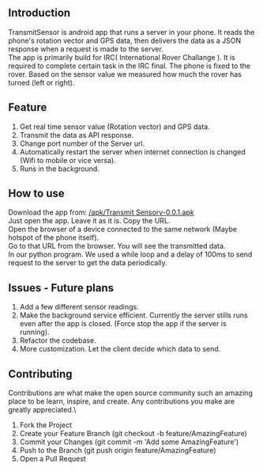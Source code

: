 ## Introduction
TransmitSensor is android app that runs a server in your phone. It reads the phone's rotation vector and GPS data, then delivers the data as a JSON response when a request is made to the server.\
The app is primarily build for IRC( International Rover Challange ). It is required to complete certain task in the IRC final.
The phone is fixed to the rover. Based on the sensor value we measured how much the rover has turned (left or right).

## Feature
1. Get real time sensor value (Rotation vector) and GPS data.
2. Transmit the data as API response.
3. Change port number of the Server url.
4. Automatically restart the server when internet connection is changed (Wifi to mobile or vice versa).
5. Runs in the background.

## How to use
Download the app from: <a href="/apk/Transmit Sensorv-0.0.1.apk" target="_blank">/apk/Transmit Sensorv-0.0.1.apk</a>\
Just open the app. Leave it as it is. Copy the URL.\
Open the browser of a device connected to the same network (Maybe hotspot of the phone itself).\
Go to that URL from the browser. You will see the transmitted data.\
In our python program. We used a while loop and a delay of 100ms to send request to the server to get the data periodically.

## Issues - Future plans
1. Add a few different sensor readings.
2. Make the background service efficient. Currently the server stills runs even after the app is closed. (Force stop the app if the server is running).
3. Refactor the codebase.
4. More customization. Let the client decide which data to send.

## Contributing
Contributions are what make the open source community such an amazing place to be learn, inspire, and create. Any contributions you make are greatly appreciated.\
1. Fork the Project
2. Create your Feature Branch (git checkout -b feature/AmazingFeature)
3. Commit your Changes (git commit -m 'Add some AmazingFeature')
4. Push to the Branch (git push origin feature/AmazingFeature)
5. Open a Pull Request